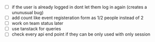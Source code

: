 - [ ] if the user is already logged in dont let them log in again (creates a ununusual bug)
- [ ] add count like event registeration form as 1/2 people instead of 2
- [ ] work on team status later
- [ ] use tanstack for queries
- [ ] check every api end point if they can be only used with only session
